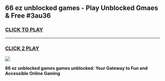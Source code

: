 
## 66 ez unblocked games - Play Unblocked Gmaes & Free #3au36
<h3>
<a href="https://news.freeplayer.one?title=66_ez_unblocked_games&ref=03M">CLICK TO PLAY</a></h3>
<hr>

<h3>
<a href="https://news.freeplayer.one?title=66_ez_unblocked_games&ref=03M">CLICK 2 PLAY</a>
  
</h3>

<a href="https://news.freeplayer.one?title=66_ez_unblocked_games&ref=03M"><img src="https://clearcache.store/games.png"></a>


**66 ez unblocked games games unblocked: Your Gateway to Fun and Accessible Online Gaming**
